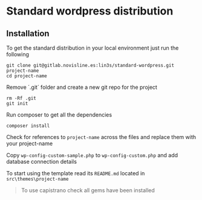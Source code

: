 Standard wordpress distribution
===============================

Installation
------------

To get the standard distribution in your local environment just run the following

    git clone git@gitlab.novisline.es:lin3s/standard-wordpress.git project-name
    cd project-name
    
Remove ´.git´ folder and create a new git repo for the project

    rm -Rf .git
    git init
    
Run composer to get all the dependencies

    composer install
    
Check for references to `project-name` across the files and replace them with your project-name

Copy `wp-config-custom-sample.php` to `wp-config-custom.php` and add database connection details

To start using the template read its `README.md` located in `src\themes\project-name`

> To use capistrano check all gems have been installed
